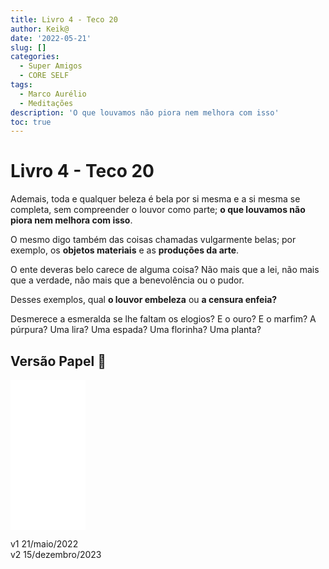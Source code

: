 ```yaml
---
title: Livro 4 - Teco 20
author: Keik@
date: '2022-05-21'
slug: []
categories:
  - Super Amigos
  - CORE SELF
tags:
  - Marco Aurélio
  - Meditações
description: 'O que louvamos não piora nem melhora com isso'
toc: true
---
```


# Livro 4 - Teco 20

Ademais, toda e qualquer beleza é bela por si mesma e a si mesma se completa, sem compreender o louvor como parte; **o que louvamos não piora nem melhora com isso**. 

O mesmo digo também das coisas chamadas vulgarmente belas; por exemplo, os **objetos materiais** e as **produções da arte**. 

O ente deveras belo carece de alguma coisa? Não mais que a lei, não mais que a verdade, não mais que a benevolência ou o pudor. 

Desses exemplos, qual **o louvor embeleza** ou **a censura enfeia?**

Desmerece a esmeralda se lhe faltam os elogios? E o ouro? E o marfim? A púrpura? Uma lira? Uma espada? Uma florinha? Uma planta?



## Versão Papel :book:
<iframe style="width:120px;height:240px;" marginwidth="0" marginheight="0" scrolling="no" frameborder="0" src="//ws-na.amazon-adsystem.com/widgets/q?ServiceVersion=20070822&OneJS=1&Operation=GetAdHtml&MarketPlace=BR&source=ss&ref=as_ss_li_til&ad_type=product_link&tracking_id=mundodekeika-20&language=pt_BR&marketplace=amazon&region=BR&placement=B092FVY4BB&asins=B092FVY4BB&linkId=37c5ec14221f61f811029aa88b520891&show_border=true&link_opens_in_new_window=true"></iframe>


v1 21/maio/2022  
v2 15/dezembro/2023  